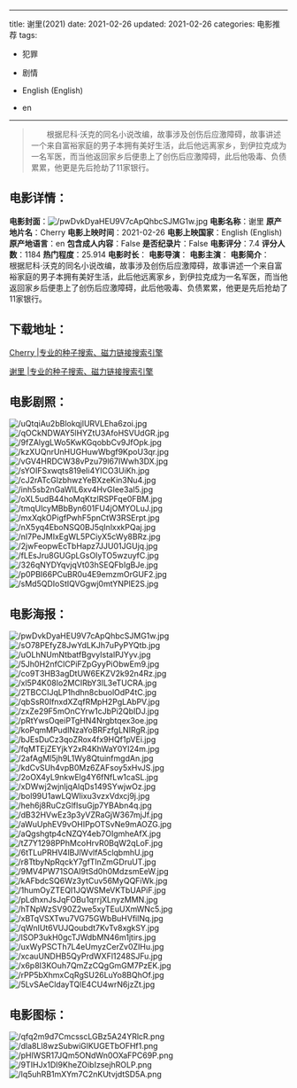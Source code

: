 
---
title: 谢里(2021)
date: 2021-02-26
updated: 2021-02-26
categories: 电影推荐
tags:
- 犯罪
- 剧情

- English (English)
- en
---


> 　　根据尼科·沃克的同名小说改编，故事涉及创伤后应激障碍，故事讲述一个来自富裕家庭的男子本拥有美好生活，此后他远离家乡，到伊拉克成为一名军医，而当他返回家乡后便患上了创伤后应激障碍，此后他吸毒、负债累累，他更是先后抢劫了11家银行。

## **电影详情**：

**电影封面**：<img src="https://image.tmdb.org/t/p/w200/pwDvkDyaHEU9V7cApQhbcSJMG1w.jpg" alt="/pwDvkDyaHEU9V7cApQhbcSJMG1w.jpg" title="/pwDvkDyaHEU9V7cApQhbcSJMG1w.jpg">
**电影名称**：谢里
**原产地片名**：Cherry
**电影上映时间**：2021-02-26
**电影上映国家**：English (English)
**原产地语言**：en
**包含成人内容**：False
**是否纪录片**：False
**电影评分**：7.4
**评分人数**：1184
**热门程度**：25.914
**电影时长**：
**电影导演**：
**电影主演**：
**电影简介**：　　根据尼科·沃克的同名小说改编，故事涉及创伤后应激障碍，故事讲述一个来自富裕家庭的男子本拥有美好生活，此后他远离家乡，到伊拉克成为一名军医，而当他返回家乡后便患上了创伤后应激障碍，此后他吸毒、负债累累，他更是先后抢劫了11家银行。

## **下载地址**：
[Cherry |专业的种子搜索、磁力链接搜索引擎](https://movie.amd794.com:2083/?search=Cherry&ordering=&mode=match_phrase&page_size=10&page=1)

[谢里 |专业的种子搜索、磁力链接搜索引擎](https://movie.amd794.com:2083/?search=%E8%B0%A2%E9%87%8C&ordering=&mode=match_phrase&page_size=10&page=1)
 

## **电影剧照**：
<img src="https://image.tmdb.org/t/p/original/uQtqiAu2bBlokqjlURVLEha6zoi.jpg" alt="/uQtqiAu2bBlokqjlURVLEha6zoi.jpg" title="/uQtqiAu2bBlokqjlURVLEha6zoi.jpg"><img src="https://image.tmdb.org/t/p/original/qOCkNDWAY5lHYZtU3AfoHSVUdGR.jpg" alt="/qOCkNDWAY5lHYZtU3AfoHSVUdGR.jpg" title="/qOCkNDWAY5lHYZtU3AfoHSVUdGR.jpg"><img src="https://image.tmdb.org/t/p/original/9fZAlygLWo5KwKGqobbCv9JfOpk.jpg" alt="/9fZAlygLWo5KwKGqobbCv9JfOpk.jpg" title="/9fZAlygLWo5KwKGqobbCv9JfOpk.jpg"><img src="https://image.tmdb.org/t/p/original/kzXUQnrUnHUGHuwWbgf9KpoU3qr.jpg" alt="/kzXUQnrUnHUGHuwWbgf9KpoU3qr.jpg" title="/kzXUQnrUnHUGHuwWbgf9KpoU3qr.jpg"><img src="https://image.tmdb.org/t/p/original/vGV4HRDCW38vPzu79l67IWwh3DX.jpg" alt="/vGV4HRDCW38vPzu79l67IWwh3DX.jpg" title="/vGV4HRDCW38vPzu79l67IWwh3DX.jpg"><img src="https://image.tmdb.org/t/p/original/sYOIFSxwqts819eIi4YICO3UiKh.jpg" alt="/sYOIFSxwqts819eIi4YICO3UiKh.jpg" title="/sYOIFSxwqts819eIi4YICO3UiKh.jpg"><img src="https://image.tmdb.org/t/p/original/cJ2rATcGlzbhwzYeBXzeKin3Nu4.jpg" alt="/cJ2rATcGlzbhwzYeBXzeKin3Nu4.jpg" title="/cJ2rATcGlzbhwzYeBXzeKin3Nu4.jpg"><img src="https://image.tmdb.org/t/p/original/inh5sb2nGaWIL6xv4HvGIee3aI5.jpg" alt="/inh5sb2nGaWIL6xv4HvGIee3aI5.jpg" title="/inh5sb2nGaWIL6xv4HvGIee3aI5.jpg"><img src="https://image.tmdb.org/t/p/original/oXL5udB44hoMqKtzlRSPFqe0FBM.jpg" alt="/oXL5udB44hoMqKtzlRSPFqe0FBM.jpg" title="/oXL5udB44hoMqKtzlRSPFqe0FBM.jpg"><img src="https://image.tmdb.org/t/p/original/tmqUlcyMBbByn601FU4jOMYOLuJ.jpg" alt="/tmqUlcyMBbByn601FU4jOMYOLuJ.jpg" title="/tmqUlcyMBbByn601FU4jOMYOLuJ.jpg"><img src="https://image.tmdb.org/t/p/original/mxXqkOPigfPwhF5pnCtW3RSErpt.jpg" alt="/mxXqkOPigfPwhF5pnCtW3RSErpt.jpg" title="/mxXqkOPigfPwhF5pnCtW3RSErpt.jpg"><img src="https://image.tmdb.org/t/p/original/nX5yq4EboNSQ0BJ5qInlxxkPQaj.jpg" alt="/nX5yq4EboNSQ0BJ5qInlxxkPQaj.jpg" title="/nX5yq4EboNSQ0BJ5qInlxxkPQaj.jpg"><img src="https://image.tmdb.org/t/p/original/nI7PeJMIxEgWL5PCiyX5cWy8BRz.jpg" alt="/nI7PeJMIxEgWL5PCiyX5cWy8BRz.jpg" title="/nI7PeJMIxEgWL5PCiyX5cWy8BRz.jpg"><img src="https://image.tmdb.org/t/p/original/2jwFeopwEcTbHapz7JJU01JGUjq.jpg" alt="/2jwFeopwEcTbHapz7JJU01JGUjq.jpg" title="/2jwFeopwEcTbHapz7JJU01JGUjq.jpg"><img src="https://image.tmdb.org/t/p/original/fLEsJru8GUGpLGsOIyTO5wzuyfC.jpg" alt="/fLEsJru8GUGpLGsOIyTO5wzuyfC.jpg" title="/fLEsJru8GUGpLGsOIyTO5wzuyfC.jpg"><img src="https://image.tmdb.org/t/p/original/326qNYDYqvjqVt03hSEQFbIgBJe.jpg" alt="/326qNYDYqvjqVt03hSEQFbIgBJe.jpg" title="/326qNYDYqvjqVt03hSEQFbIgBJe.jpg"><img src="https://image.tmdb.org/t/p/original/p0PBI66PCuBR0u4E9emzmOrGUF2.jpg" alt="/p0PBI66PCuBR0u4E9emzmOrGUF2.jpg" title="/p0PBI66PCuBR0u4E9emzmOrGUF2.jpg"><img src="https://image.tmdb.org/t/p/original/sMd5QDIoStIQVGgwj0mtYNPlE2S.jpg" alt="/sMd5QDIoStIQVGgwj0mtYNPlE2S.jpg" title="/sMd5QDIoStIQVGgwj0mtYNPlE2S.jpg">

## **电影海报**：
<img src="https://image.tmdb.org/t/p/original/pwDvkDyaHEU9V7cApQhbcSJMG1w.jpg" alt="/pwDvkDyaHEU9V7cApQhbcSJMG1w.jpg" title="/pwDvkDyaHEU9V7cApQhbcSJMG1w.jpg"><img src="https://image.tmdb.org/t/p/original/sO78PEfyZ8JwYdLKJh7uPyPYQtb.jpg" alt="/sO78PEfyZ8JwYdLKJh7uPyPYQtb.jpg" title="/sO78PEfyZ8JwYdLKJh7uPyPYQtb.jpg"><img src="https://image.tmdb.org/t/p/original/uOLhNUmNtbatfBgvyIstalPJYyv.jpg" alt="/uOLhNUmNtbatfBgvyIstalPJYyv.jpg" title="/uOLhNUmNtbatfBgvyIstalPJYyv.jpg"><img src="https://image.tmdb.org/t/p/original/5Jh0H2nfClCPiFZpGyyPiObwEm9.jpg" alt="/5Jh0H2nfClCPiFZpGyyPiObwEm9.jpg" title="/5Jh0H2nfClCPiFZpGyyPiObwEm9.jpg"><img src="https://image.tmdb.org/t/p/original/co9T3HB3agDtUW6EKZV2k92n4Rz.jpg" alt="/co9T3HB3agDtUW6EKZV2k92n4Rz.jpg" title="/co9T3HB3agDtUW6EKZV2k92n4Rz.jpg"><img src="https://image.tmdb.org/t/p/original/xl5P4K08lo2MCIRbY3lL3eTUCRA.jpg" alt="/xl5P4K08lo2MCIRbY3lL3eTUCRA.jpg" title="/xl5P4K08lo2MCIRbY3lL3eTUCRA.jpg"><img src="https://image.tmdb.org/t/p/original/2TBCCIJqLP1hdhn8cbuolOdP4tC.jpg" alt="/2TBCCIJqLP1hdhn8cbuolOdP4tC.jpg" title="/2TBCCIJqLP1hdhn8cbuolOdP4tC.jpg"><img src="https://image.tmdb.org/t/p/original/qbSsR0IfnxdXZqfRMpH2PgLAbPV.jpg" alt="/qbSsR0IfnxdXZqfRMpH2PgLAbPV.jpg" title="/qbSsR0IfnxdXZqfRMpH2PgLAbPV.jpg"><img src="https://image.tmdb.org/t/p/original/zxZe29F5mOnCYrw1cJbPi2QbIDJ.jpg" alt="/zxZe29F5mOnCYrw1cJbPi2QbIDJ.jpg" title="/zxZe29F5mOnCYrw1cJbPi2QbIDJ.jpg"><img src="https://image.tmdb.org/t/p/original/pRtYwsOqeiPTgHN4Nrgbtqex3oe.jpg" alt="/pRtYwsOqeiPTgHN4Nrgbtqex3oe.jpg" title="/pRtYwsOqeiPTgHN4Nrgbtqex3oe.jpg"><img src="https://image.tmdb.org/t/p/original/koPqmMPudINzaYoBRFzfgLNIRgR.jpg" alt="/koPqmMPudINzaYoBRFzfgLNIRgR.jpg" title="/koPqmMPudINzaYoBRFzfgLNIRgR.jpg"><img src="https://image.tmdb.org/t/p/original/bJEsDuCz3qoZRox4fx9HQf1pVEi.jpg" alt="/bJEsDuCz3qoZRox4fx9HQf1pVEi.jpg" title="/bJEsDuCz3qoZRox4fx9HQf1pVEi.jpg"><img src="https://image.tmdb.org/t/p/original/fqMTEjZEYjkY2xR4KhWaY0YI24m.jpg" alt="/fqMTEjZEYjkY2xR4KhWaY0YI24m.jpg" title="/fqMTEjZEYjkY2xR4KhWaY0YI24m.jpg"><img src="https://image.tmdb.org/t/p/original/2afAgMl5jh9L1Wy8QtuinfmgdAn.jpg" alt="/2afAgMl5jh9L1Wy8QtuinfmgdAn.jpg" title="/2afAgMl5jh9L1Wy8QtuinfmgdAn.jpg"><img src="https://image.tmdb.org/t/p/original/kdCvSUh4vpB0Mz6ZAFsoy5xHvJS.jpg" alt="/kdCvSUh4vpB0Mz6ZAFsoy5xHvJS.jpg" title="/kdCvSUh4vpB0Mz6ZAFsoy5xHvJS.jpg"><img src="https://image.tmdb.org/t/p/original/2oOX4yL9nkwElg4Y6fNfLw1caSL.jpg" alt="/2oOX4yL9nkwElg4Y6fNfLw1caSL.jpg" title="/2oOX4yL9nkwElg4Y6fNfLw1caSL.jpg"><img src="https://image.tmdb.org/t/p/original/xDWwj2wjnljqAlqDs149SYwjwOz.jpg" alt="/xDWwj2wjnljqAlqDs149SYwjwOz.jpg" title="/xDWwj2wjnljqAlqDs149SYwjwOz.jpg"><img src="https://image.tmdb.org/t/p/original/bol99U1awLQWIixu3vzxVdxcj9j.jpg" alt="/bol99U1awLQWIixu3vzxVdxcj9j.jpg" title="/bol99U1awLQWIixu3vzxVdxcj9j.jpg"><img src="https://image.tmdb.org/t/p/original/heh6j8RuCzGlfIsuGjp7YBAbn4q.jpg" alt="/heh6j8RuCzGlfIsuGjp7YBAbn4q.jpg" title="/heh6j8RuCzGlfIsuGjp7YBAbn4q.jpg"><img src="https://image.tmdb.org/t/p/original/dB32HVwEz3p3yVZRaGjW367mjJf.jpg" alt="/dB32HVwEz3p3yVZRaGjW367mjJf.jpg" title="/dB32HVwEz3p3yVZRaGjW367mjJf.jpg"><img src="https://image.tmdb.org/t/p/original/aWuUphEV9vOHIPpOTSvNe9mAOZG.jpg" alt="/aWuUphEV9vOHIPpOTSvNe9mAOZG.jpg" title="/aWuUphEV9vOHIPpOTSvNe9mAOZG.jpg"><img src="https://image.tmdb.org/t/p/original/aQgshgtp4cNZQY4eb7OIgmheAfX.jpg" alt="/aQgshgtp4cNZQY4eb7OIgmheAfX.jpg" title="/aQgshgtp4cNZQY4eb7OIgmheAfX.jpg"><img src="https://image.tmdb.org/t/p/original/tZ7Y1298PPhMcoHrvR0BqW2qLoF.jpg" alt="/tZ7Y1298PPhMcoHrvR0BqW2qLoF.jpg" title="/tZ7Y1298PPhMcoHrvR0BqW2qLoF.jpg"><img src="https://image.tmdb.org/t/p/original/6tTLuPRHV4lBJlWvlfA5clqbmhU.jpg" alt="/6tTLuPRHV4lBJlWvlfA5clqbmhU.jpg" title="/6tTLuPRHV4lBJlWvlfA5clqbmhU.jpg"><img src="https://image.tmdb.org/t/p/original/r8TtbyNpRqckY7gfTlnZmGDruUT.jpg" alt="/r8TtbyNpRqckY7gfTlnZmGDruUT.jpg" title="/r8TtbyNpRqckY7gfTlnZmGDruUT.jpg"><img src="https://image.tmdb.org/t/p/original/9MV4PW71SOAI9tSd0h0MdzsmEeW.jpg" alt="/9MV4PW71SOAI9tSd0h0MdzsmEeW.jpg" title="/9MV4PW71SOAI9tSd0h0MdzsmEeW.jpg"><img src="https://image.tmdb.org/t/p/original/kAFbdcSQ6Wz3ytCuv56MyQQFiWk.jpg" alt="/kAFbdcSQ6Wz3ytCuv56MyQQFiWk.jpg" title="/kAFbdcSQ6Wz3ytCuv56MyQQFiWk.jpg"><img src="https://image.tmdb.org/t/p/original/1humOyZTEQI1JQWSMeVKTbUAPiF.jpg" alt="/1humOyZTEQI1JQWSMeVKTbUAPiF.jpg" title="/1humOyZTEQI1JQWSMeVKTbUAPiF.jpg"><img src="https://image.tmdb.org/t/p/original/pLdhxnJsJqFOBu1qrrjXLnyzMMN.jpg" alt="/pLdhxnJsJqFOBu1qrrjXLnyzMMN.jpg" title="/pLdhxnJsJqFOBu1qrrjXLnyzMMN.jpg"><img src="https://image.tmdb.org/t/p/original/hTNpWzSV90Z2we5xyTEuUXmWNc5.jpg" alt="/hTNpWzSV90Z2we5xyTEuUXmWNc5.jpg" title="/hTNpWzSV90Z2we5xyTEuUXmWNc5.jpg"><img src="https://image.tmdb.org/t/p/original/xBTqVSXTwu7VG75GWbBuHVfilNq.jpg" alt="/xBTqVSXTwu7VG75GWbBuHVfilNq.jpg" title="/xBTqVSXTwu7VG75GWbBuHVfilNq.jpg"><img src="https://image.tmdb.org/t/p/original/qWnIUt6VUJQoubdt7KvTv8xgkSY.jpg" alt="/qWnIUt6VUJQoubdt7KvTv8xgkSY.jpg" title="/qWnIUt6VUJQoubdt7KvTv8xgkSY.jpg"><img src="https://image.tmdb.org/t/p/original/lSOP3ukH0gcTJWdbMN46m1jtirs.jpg" alt="/lSOP3ukH0gcTJWdbMN46m1jtirs.jpg" title="/lSOP3ukH0gcTJWdbMN46m1jtirs.jpg"><img src="https://image.tmdb.org/t/p/original/uxWyPSCTh7L4eUmyzCerZv0ZIHu.jpg" alt="/uxWyPSCTh7L4eUmyzCerZv0ZIHu.jpg" title="/uxWyPSCTh7L4eUmyzCerZv0ZIHu.jpg"><img src="https://image.tmdb.org/t/p/original/xcauUNDHB5QyPrdWXFl1248SJFu.jpg" alt="/xcauUNDHB5QyPrdWXFl1248SJFu.jpg" title="/xcauUNDHB5QyPrdWXFl1248SJFu.jpg"><img src="https://image.tmdb.org/t/p/original/x6p8I3KOuh7QmZzCQgGmGM7PzEK.jpg" alt="/x6p8I3KOuh7QmZzCQgGmGM7PzEK.jpg" title="/x6p8I3KOuh7QmZzCQgGmGM7PzEK.jpg"><img src="https://image.tmdb.org/t/p/original/rPP5bXhmxCqRgSU26LuYo8BQhOf.jpg" alt="/rPP5bXhmxCqRgSU26LuYo8BQhOf.jpg" title="/rPP5bXhmxCqRgSU26LuYo8BQhOf.jpg"><img src="https://image.tmdb.org/t/p/original/5LvSAeCldayTQlE4CU4wrN6jzZt.jpg" alt="/5LvSAeCldayTQlE4CU4wrN6jzZt.jpg" title="/5LvSAeCldayTQlE4CU4wrN6jzZt.jpg">

## **电影图标**：
<img src="https://image.tmdb.org/t/p/original/qfq2m9d7CmcsscLGBz5A24YRlcR.png" alt="/qfq2m9d7CmcsscLGBz5A24YRlcR.png" title="/qfq2m9d7CmcsscLGBz5A24YRlcR.png"><img src="https://image.tmdb.org/t/p/original/dla8Ll8wzSubwiGlKUGETbOFHf1.png" alt="/dla8Ll8wzSubwiGlKUGETbOFHf1.png" title="/dla8Ll8wzSubwiGlKUGETbOFHf1.png"><img src="https://image.tmdb.org/t/p/original/pHlWSR17JQm5ONdWn0OXaFPC69P.png" alt="/pHlWSR17JQm5ONdWn0OXaFPC69P.png" title="/pHlWSR17JQm5ONdWn0OXaFPC69P.png"><img src="https://image.tmdb.org/t/p/original/9TIHJx1DI9KheZOibIzsejhROLP.png" alt="/9TIHJx1DI9KheZOibIzsejhROLP.png" title="/9TIHJx1DI9KheZOibIzsejhROLP.png"><img src="https://image.tmdb.org/t/p/original/lq5uhRB1mXYm7C2nKUtvjdtSD5A.png" alt="/lq5uhRB1mXYm7C2nKUtvjdtSD5A.png" title="/lq5uhRB1mXYm7C2nKUtvjdtSD5A.png">
